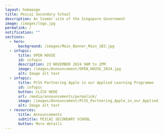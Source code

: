 ```yaml
---
layout: homepage
title: Peicai Secondary School
description: An Isomer site of the Singapore Government
image: /images/logo.jpg
permalink: /
notification: ""
sections:
  - hero:
      background: /images/Main_Banner_Main_1B3.jpg
  - infopic:
      title: OPEN HOUSE
      id: infopic
      description: 23 NOVEMBER 2024 9AM to 2PM
      image: /images/Announcement/OPEN_HOUSE_2024.jpg
      alt: Image alt text
  - infopic:
      title: PCSS Partnering Apple in our Applied Learning Programme
      id: infopic
      button: CLICK HERE
      url: /media/announcements/permalink/
      image: /images/Announcement/PCSS_Partnering_Apple_in_our_Applied_Learning_Programme.jpg
      alt: Image alt text
  - resources:
      title: Announcements
      subtitle: PEICAI SECONDARY SCHOOL
      button: More details
---
```

